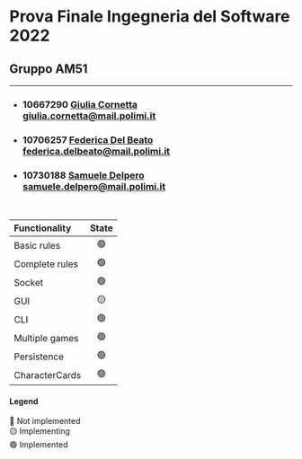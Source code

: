 # Prova Finale Ingegneria del Software 2022

## Gruppo AM51
---

- ###  10667290 [Giulia Cornetta](https://github.com/giuCornetta)<br>giulia.cornetta@mail.polimi.it
- ### 10706257 [Federica Del Beato](https://github.com/FedericaDelBeato)<br>federica.delbeato@mail.polimi.it
- ### 10730188 [Samuele Delpero](https://github.com/saamur)<br> samuele.delpero@mail.polimi.it
<br>







| Functionality    |                       State                        |
|:-----------------|:--------------------------------------------------:|
| Basic rules      | 🟢 |
| Complete rules   | 🟢 |
| Socket           | 🟢 |
| GUI              | 🟡 |
| CLI              | 🟢 |
| Multiple games   | 🟢 |
| Persistence      | 🟢 |
| CharacterCards   | 🟢 |


#### Legend
🔴 Not implemented<br>
🟡 Implementing<br>
🟢 Implemented<br>

